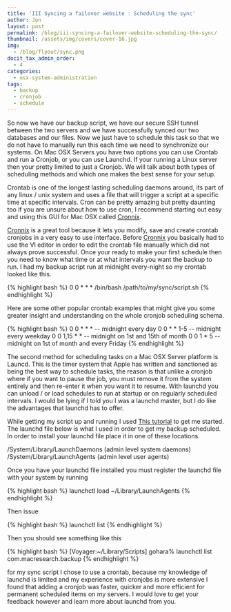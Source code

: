 ```yaml
---
title: 'III Syncing a failover website : Scheduling the sync'
author: Jon
layout: post
permalink: /blog/iii-syncing-a-failover-website-scheduling-the-sync/
thumbnail: /assets/img/covers/cover-16.jpg
img:
  - /blog/flyout/sync.png
docit_tax_admin_order:
  - 4
categories:
  - osx-system-administration
tags:
  - backup
  - cronjob
  - schedule
---
```

So now we have our backup script, we have our secure SSH tunnel between the two servers and we have successfully synced our two databases and our files. Now we just have to schedule this task so that we do not have to manually run this each time we need to synchronize our systems. On Mac OSX Servers you have two options you can use Crontab and run a Cronjob, or you can use Launchd. If your running a Linux server then your pretty limited to just a Cronjob. We will talk about both types of scheduling methods and which one makes the best sense for your setup. 

Crontab is one of the longest lasting scheduling daemons around, its part of any linux / unix system and uses a file that will trigger a script at a specific time at specific intervals. Cron can be pretty amazing but pretty daunting too if you are unsure about how to use cron, I recommend starting out easy and using this GUI for Mac OSX called [Cronnix][1].

[Cronnix][1] is a great tool because it lets you modify, save and create crontab cronjobs in a very easy to use interface. Before [Cronnix][1] you basically had to use the VI editor in order to edit the crontab file manually which did not always prove successful. Once your ready to make your first schedule then you need to know what time or at what intervals you want the backup to run. I had my backup script run at midnight every-night so my crontab looked like this.

{% highlight bash %}
0 0 * * * /bin/bash /path/to/my/sync/script.sh
{% endhighlight %}

Here are some other popular crontab examples that might give you some greater insight and understanding on the whole cronjob scheduling schema.

{% highlight bash %}
0 0 * * *          -- midnight every day
0 0 * * 1-5        -- midnight every weekday
0 0 1,15 * *       -- midnight on 1st and 15th
                      of month
0 0 1 * 5          -- midnight on 1st of month
                      and every Friday
{% endhighlight %}

The second method for scheduling tasks on a Mac OSX Server platform is Launcd. This is the timer system that Apple has written and sanctioned as being the best way to schedule tasks, the reason is that unlike a cronjob where if you want to pause the job, you must remove it from the system entirely and then re-enter it when you want it to resume. With launchd you can unload / or load schedules to run at startup or on regularly scheduled intervals. I would be lying if I told you I was a launchd master, but I do like the advantages that launchd has to offer. 

While getting my script up and running I used [This tutorial][2] to get me started. The launchd file below is what I used in order to get my backup scheduled. In order to install your launchd file place it in one of these locations.

/System/Library/LaunchDaemons (admin level system daemons)  
/System/Library/LaunchAgents (admin level user agents)

Once you have your launchd file installed you must register the launchd file with your system by running

{% highlight bash %}
launchctl load ~/Library/LaunchAgents
{% endhighlight %}

Then issue

{% highlight bash %}
launchctl list
{% endhighlight %}

Then you should see something like this

{% highlight bash %}
[Voyager:~/Library/Scripts] gohara% launchctl list
com.macresearch.backup
{% endhighlight %}

for my sync script I chose to use a crontab, because my knowledge of launchd is limited and my experience with cronjobs is more extensive I found that adding a cronjob was faster, quicker and more efficient for permanent scheduled items on my servers. I would love to get your feedback however and learn more about launchd from you.



 [1]: https://code.google.com/p/cronnix/
 [2]: https://www.macresearch.org/tutorial_backups_with_launchd